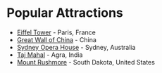 <!DOCTYPE html>
<html>
  <head>
    <title>Popular Attractions</title>
  </head>
  <body>
    <h1>Popular Attractions</h1>
    <ul>
      <li><a href="https://en.wikipedia.org/wiki/Eiffel_Tower">Eiffel Tower</a> - Paris, France</li>
      <li><a href="https://en.wikipedia.org/wiki/Great_Wall_of_China">Great Wall of China</a> - China</li>
      <li><a href="https://en.wikipedia.org/wiki/Sydney_Opera_House">Sydney Opera House</a> - Sydney, Australia</li>
      <li><a href="https://en.wikipedia.org/wiki/Taj_Mahal">Taj Mahal</a> - Agra, India</li>
      <li><a href="https://en.wikipedia.org/wiki/Mount_Rushmore">Mount Rushmore</a> - South Dakota, United States</li>
    </ul>
  </body>
</html>

